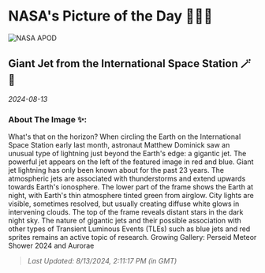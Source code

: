 
# NASA's Picture of the Day 🧑‍🚀💫

  ![NASA APOD](https://apod.nasa.gov/apod/image/2408/JetIss_Schmauss_1464.jpg)
  
  ## Giant Jet from the International Space Station 🪄🌌
  
  _2024-08-13_
  
  ### About The Image ✨: 
  
  What's that on the horizon? When circling the Earth on the International Space Station early last month, astronaut Matthew Dominick saw an unusual type of lightning just beyond the Earth's edge: a gigantic jet. The powerful jet appears on the left of the featured image in red and blue. Giant jet lightning has only been known about for the past 23 years. The atmospheric jets are associated with thunderstorms and extend upwards towards Earth's ionosphere.  The lower part of the frame shows the Earth at night, with Earth's thin atmosphere tinted green from airglow. City lights are visible, sometimes resolved, but usually creating diffuse white glows in intervening clouds.  The top of the frame reveals distant stars in the dark night sky. The nature of gigantic jets and their possible association with other types of Transient Luminous Events (TLEs) such as blue jets and red sprites remains an active topic of research.   Growing Gallery: Perseid Meteor Shower 2024 and Aurorae
  
  
  
  > _Last Updated: 8/13/2024, 2:11:17 PM (in GMT)_
  